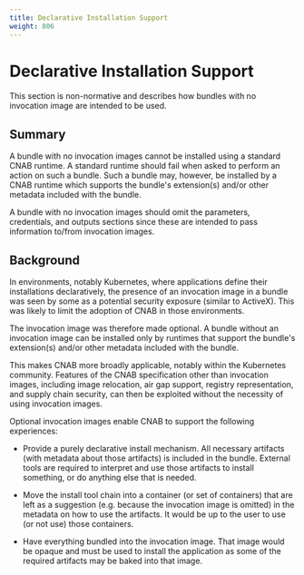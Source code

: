 ```yaml
---
title: Declarative Installation Support
weight: 806
---
```


# Declarative Installation Support

This section is non-normative and describes how bundles with no invocation image are intended to be used.

## Summary

A bundle with no invocation images cannot be installed using a standard CNAB runtime. A standard runtime should fail when asked to perform an action on such a bundle. Such a bundle may, however, be installed by a CNAB runtime which supports the bundle's extension(s) and/or other metadata included with the bundle.

A bundle with no invocation images should omit the parameters, credentials, and outputs sections since these are intended to pass information to/from invocation images.

## Background

In environments, notably Kubernetes, where applications define their installations declaratively, the presence of an invocation image in a bundle was seen by some as a potential security exposure (similar to ActiveX). This was likely to limit the adoption of CNAB in those environments.

The invocation image was therefore made optional. A bundle without an invocation image can be installed only by runtimes that support the bundle's extension(s) and/or other metadata included with the bundle.

This makes CNAB more broadly applicable, notably within the Kubernetes community. Features of the CNAB specification other than invocation images, including image relocation, air gap support, registry representation, and supply chain security, can then be exploited without the necessity of using invocation images.

Optional invocation images enable CNAB to support the following experiences:

* Provide a purely declarative install mechanism. All necessary artifacts (with metadata about those artifacts) is included in the bundle. External tools are required to interpret and use those artifacts to install something, or do anything else that is needed.

* Move the install tool chain into a container (or set of containers) that are left as a suggestion (e.g. because the invocation image is omitted) in the metadata on how to use the artifacts. It would be up to the user to use (or not use) those containers.

* Have everything bundled into the invocation image. That image would be opaque and must be used to install the application as some of the required artifacts may be baked into that image.
